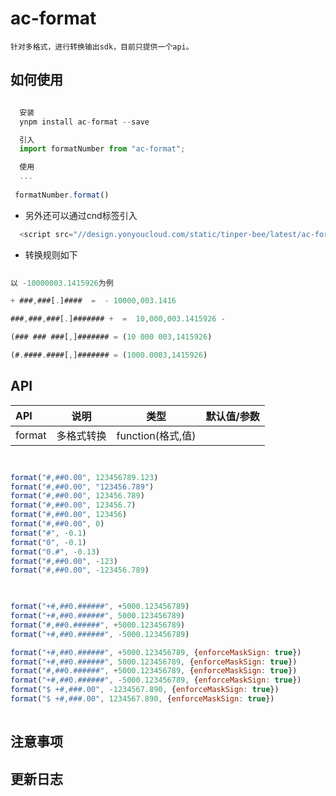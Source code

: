 # ac-format

    针对多格式，进行转换输出sdk，目前只提供一个api。

## 如何使用

```js

  安装
  ynpm install ac-format --save

  引入
  import formatNumber from "ac-format"; 

  使用 
  ...
 
 formatNumber.format()

```

* 另外还可以通过cnd标签引入

```js  
  <script src="//design.yonyoucloud.com/static/tinper-bee/latest/ac-format/dist/index.js"></script>
```

* 转换规则如下 

```js
 
以 -10000003.1415926为例

+ ###,###[.]####  =  - 10000,003.1416

###,###,###[.]####### +  =  10,000,003.1415926 -

(### ### ###[,]####### = (10 000 003,1415926)

(#.####.####[,]####### = (1000.0003,1415926)

```

## API 


|API|说明|类型|默认值/参数|
|:--|:---:|:--:|---:|
format             |多格式转换   |function(格式,值)| 


```js


format("#,##0.00", 123456789.123)
format("#,##0.00", "123456.789")
format("#,##0.00", 123456.789)
format("#,##0.00", 123456.7)
format("#,##0.00", 123456)
format("#,##0.00", 0)
format("#", -0.1)
format("0", -0.1)
format("0.#", -0.13)
format("#,##0.00", -123)
format("#,##0.00", -123456.789)
    


format("+#,##0.######", +5000.123456789)
format("+#,##0.######", 5000.123456789)
format("#,##0.######", +5000.123456789)
format("+#,##0.######", -5000.123456789)

format("+#,##0.######", +5000.123456789, {enforceMaskSign: true})
format("+#,##0.######", 5000.123456789, {enforceMaskSign: true})
format("#,##0.######", +5000.123456789, {enforceMaskSign: true})
format("+#,##0.######", -5000.123456789, {enforceMaskSign: true})
format("$ +#,###.00", -1234567.890, {enforceMaskSign: true})
format("$ +#,###.00", 1234567.890, {enforceMaskSign: true})
    

```


## 注意事项

## 更新日志



